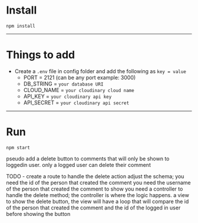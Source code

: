 # Install

`npm install`

---

# Things to add

- Create a `.env` file in config folder and add the following as `key = value`
  - PORT = 2121 (can be any port example: 3000)
  - DB_STRING = `your database URI`
  - CLOUD_NAME = `your cloudinary cloud name`
  - API_KEY = `your cloudinary api key`
  - API_SECRET = `your cloudinary api secret`

---

# Run

`npm start`

pseudo
add a delete button to comments that will only be shown to loggedin user. 
only a logged user can delete their comment

TODO - create a route to handle the delete action
adjust the schema; you need the id of the person that created the comment
you need the username of the person that created the comment to show
you need a controller to handle the delete method; the controller is where the logic
happens. 
a view to show the delete button, the view will have a loop that will compare the 
id of the person that created the comment and the id of the logged in user before
showing the button
